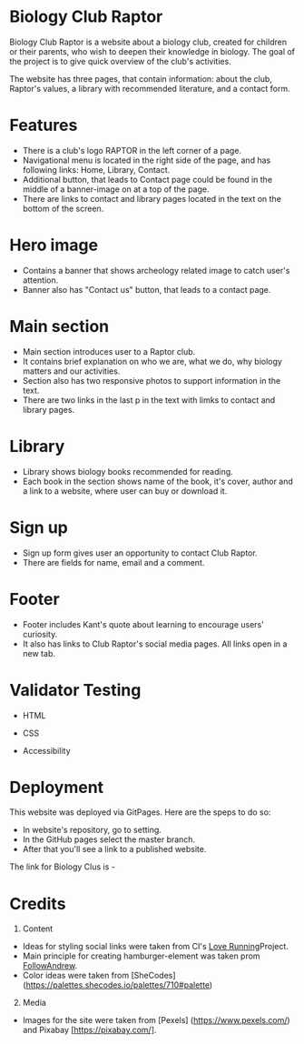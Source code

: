 # Biology Club Raptor 
Biology Club Raptor is a website about a biology club, created for children or their parents, who wish to deepen their knowledge in biology. 
The goal of the project is to give quick overview of the club's activities.  

The website has three pages, that contain information: about the club, Raptor's values, a library with recommended literature, and a contact form.

# Features 
* There is a club's logo RAPTOR in the left corner of a page. 
* Navigational menu is located in the right side of the page, and has following links: Home, Library, Contact.
* Additional button, that leads to Contact page could be found in the middle of a banner-image on at a top of the page. 
* There are links to contact and library pages located in the text on the bottom of the screen.


# Hero image 

* Contains a banner that shows archeology related image to catch user's attention.
* Banner also has "Contact us" button, that leads to a contact page.


# Main section
* Main section introduces user to a Raptor club.
* It contains brief explanation on who we are, what we do, why biology matters and our activities.
* Section also has two responsive photos to support information in the text.
* There are two links in the last p in the text with limks to contact and library pages.

# Library 

* Library shows biology books recommended for reading. 
* Each book in the section shows name of the book, it's cover, author and a link to a website, where user can buy or download it.


# Sign up 

* Sign up form gives user an opportunity to contact Club Raptor.
* There are fields for name, email and a comment.

# Footer 

* Footer includes Kant's quote about learning to encourage users' curiosity.
* It also has links to Club Raptor's social media pages. All links open in a new tab.

# Validator Testing 

* HTML 

* CSS 

* Accessibility 

# Deployment 

This website was deployed via GitPages. Here are the speps to do so: 

* In website's repository, go to setting.
* In the GitHub pages select the master branch. 
* After that you'll see a link to a published website.

The link for Biology Clus is - 

# Credits 

1. Content
* Ideas for styling social links were taken from CI's [Love Running](https://github.com/green-nisaba/love-running-project)Project. 
* Main principle for creating hamburger-element was taken prom [FollowAndrew](https://www.youtube.com/watch?v=sjrp1FEHnyA).
* Color ideas were taken from [SheCodes] (https://palettes.shecodes.io/palettes/710#palette)


2. Media 
* Images for the site were taken from [Pexels] (https://www.pexels.com/) and Pixabay [https://pixabay.com/]. 